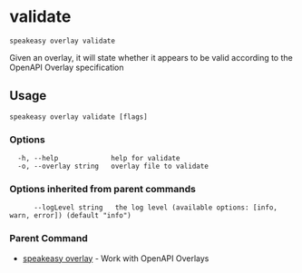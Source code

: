 # validate  
`speakeasy overlay validate`  


Given an overlay, it will state whether it appears to be valid according to the OpenAPI Overlay specification  

## Usage

```
speakeasy overlay validate [flags]
```

### Options

```
  -h, --help             help for validate
  -o, --overlay string   overlay file to validate
```

### Options inherited from parent commands

```
      --logLevel string   the log level (available options: [info, warn, error]) (default "info")
```

### Parent Command

* [speakeasy overlay](README.md)	 - Work with OpenAPI Overlays
